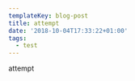 ```yaml
---
templateKey: blog-post
title: attempt
date: '2018-10-04T17:33:22+01:00'
tags:
  - test
---
```

attempt
